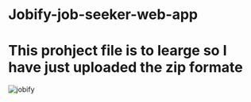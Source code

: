 # Jobify-job-seeker-web-app
# This prohject file is to learge so I have just uploaded the zip formate

<img src="https://i.ibb.co/zxHLRfj/jobify.png" alt="jobify" border="0">
